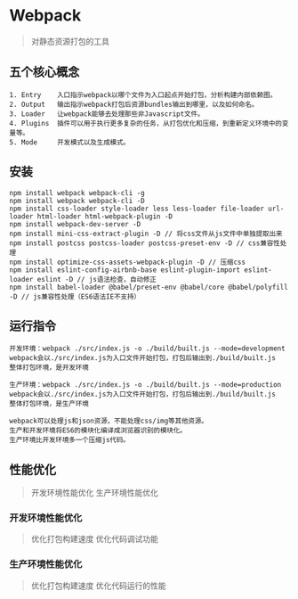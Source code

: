 # Webpack
> 对静态资源打包的工具

## 五个核心概念
    1. Entry    入口指示webpack以哪个文件为入口起点开始打包，分析构建内部依赖图。
    2. Output   输出指示webpack打包后资源bundles输出到哪里，以及如何命名。
    3. Loader   让webpack能够去处理那些非Javascript文件。
    4. Plugins  插件可以用于执行更多复杂的任务，从打包优化和压缩，到重新定义环境中的变量等。
    5. Mode     开发模式以及生成模式。

## 安装
    npm install webpack webpack-cli -g
    npm install webpack webpack-cli -D
    npm install css-loader style-loader less less-loader file-loader url-loader html-loader html-webpack-plugin -D
    npm install webpack-dev-server -D
    npm install mini-css-extract-plugin -D // 将css文件从js文件中单独提取出来
    npm install postcss postcss-loader postcss-preset-env -D // css兼容性处理
    npm install optimize-css-assets-webpack-plugin -D // 压缩css
    npm install eslint-config-airbnb-base eslint-plugin-import eslint-loader eslint -D // js语法检查，自动修正
    npm install babel-loader @babel/preset-env @babel/core @babel/polyfill -D // js兼容性处理（ES6语法IE不支持）

## 运行指令
    开发环境：webpack ./src/index.js -o ./build/built.js --mode=development
    webpack会以./src/index.js为入口文件开始打包，打包后输出到./build/built.js
    整体打包环境，是开发环境
    
    生产环境：webpack ./src/index.js -o ./build/built.js --mode=production
    webpack会以./src/index.js为入口文件开始打包，打包后输出到./build/built.js
    整体打包环境，是生产环境
    
    webpack可以处理js和json资源，不能处理css/img等其他资源。
    生产和开发环境将ES6的模块化编译成浏览器识别的模块化。
    生产环境比开发环境多一个压缩js代码。

## 性能优化
> 开发环境性能优化
> 生产环境性能优化

### 开发环境性能优化
> 优化打包构建速度
> 优化代码调试功能

### 生产环境性能优化
> 优化打包构建速度
> 优化代码运行的性能